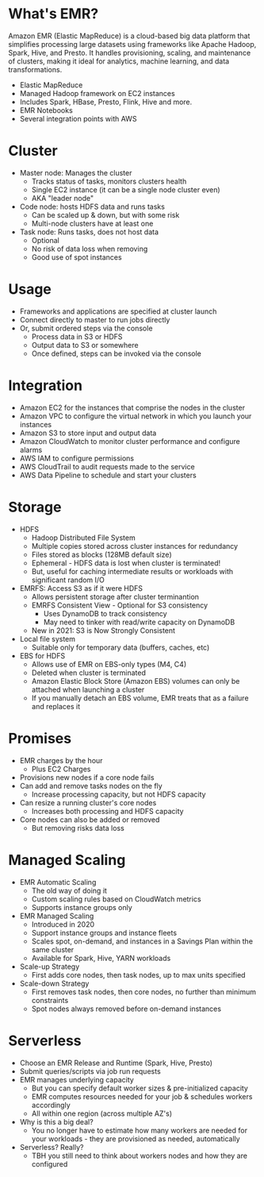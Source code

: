 # What's EMR?
Amazon EMR (Elastic MapReduce) is a cloud-based big data platform that simplifies processing large datasets using frameworks like Apache Hadoop, Spark, Hive, and Presto. It handles provisioning, scaling, and maintenance of clusters, making it ideal for analytics, machine learning, and data transformations.

- Elastic MapReduce
- Managed Hadoop framework on EC2 instances
- Includes Spark, HBase, Presto, Flink, Hive and more.
- EMR Notebooks
- Several integration points with AWS

# Cluster
- Master node: Manages the cluster
	- Tracks status of tasks, monitors clusters health
	- Single EC2 instance (it can be a single node cluster even)
	- AKA "leader node"
- Code node: hosts HDFS data and runs tasks
	- Can be scaled up & down, but with some risk
	- Multi-node clusters have at least one
- Task node: Runs tasks, does not host data
	- Optional
	- No risk of data loss when removing
	- Good use of spot instances

# Usage
- Frameworks and applications are specified at cluster launch
- Connect directly to master to run jobs directly
- Or, submit ordered steps via the console
	- Process data in S3 or HDFS
	- Output data to S3 or somewhere
	- Once defined, steps can be invoked via the console

# Integration
- Amazon EC2 for the instances that comprise the nodes in the cluster
- Amazon VPC to configure the virtual network in which you launch your instances
- Amazon S3 to store input and output data
- Amazon CloudWatch to monitor cluster performance and configure alarms
- AWS IAM to configure permissions
- AWS CloudTrail to audit requests made to the service
- AWS Data Pipeline to schedule and start your clusters

# Storage
- HDFS
	- Hadoop Distributed File System
	- Multiple copies stored across cluster instances for redundancy
	- Files stored as blocks (128MB default size)
	- Ephemeral - HDFS data is lost when cluster is terminated!
	- But, useful for caching intermediate results or workloads with significant random I/O
- EMRFS: Access S3 as if it were HDFS
	- Allows persistent storage after cluster terminantion
	- EMRFS Consistent View - Optional for S3 consistency
		- Uses DynamoDB to track consistency
		- May need to tinker with read/write capacity on DynamoDB
	- New in 2021: S3 is Now Strongly Consistent
- Local file system
	- Suitable only for temporary data (buffers, caches, etc)
- EBS for HDFS
	- Allows use of EMR on EBS-only types (M4, C4)
	- Deleted when cluster is terminated
	- Amazon Elastic Block Store (Amazon EBS) volumes can only be attached when launching a cluster
	- If you manually detach an EBS volume, EMR treats that as a failure and replaces it

# Promises
- EMR charges by the hour
	- Plus EC2 Charges
- Provisions new nodes if a core node fails
- Can add and remove tasks nodes on the fly
	- Increase processing capacity, but not HDFS capacity
- Can resize a running cluster's core nodes
	- Increases both processing and HDFS capacity
- Core nodes can also be added or removed
	- But removing risks data loss

# Managed Scaling
- EMR Automatic Scaling
	- The old way of doing it
	- Custom scaling rules based on CloudWatch metrics
	- Supports instance groups only
- EMR Managed Scaling
	- Introduced in 2020
	- Support instance groups and instance fleets
	- Scales spot, on-demand, and instances in a Savings Plan within the same cluster
	- Available for Spark, Hive, YARN workloads
- Scale-up Strategy
	- First adds core nodes, then task nodes, up to max units specified
- Scale-down Strategy
	- First removes task nodes, then core nodes, no further than minimum constraints
	- Spot nodes always removed before on-demand instances

# Serverless
- Choose an EMR Release and Runtime (Spark, Hive, Presto)
- Submit queries/scripts via job run requests
- EMR manages underlying capacity
	- But you can specify default worker sizes & pre-initialized capacity
	- EMR computes resources needed for your job & schedules workers accordingly
	- All within one region (across multiple AZ's)
- Why is this a big deal?
	- You no longer have to estimate how many workers are needed for your workloads - they are provisioned as needed, automatically
- Serverless? Really?
	- TBH you still need to think about workers nodes and how they are configured